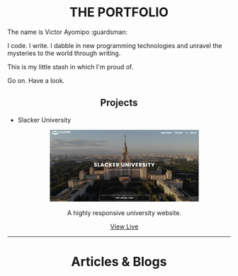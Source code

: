 <h1 align="center">THE PORTFOLIO</h1>
The name is Victor Ayomipo :guardsman:

I code. I write. I dabble in new programming technologies and unravel the mysteries to the world through writing.

This is my little stash in which I'm proud of.

Go on. Have a look.

<h2 align="center">Projects</h1>

- Slacker University

  <div align="center">
  <img src="./images/preview.png" width="70%" alt="Slacker University Homepage"/>
  <p>A highly responsive university website.</p>
  <a target="_blank" href="https://vayyo.github.io/Slacker-University/">View Live</a>
  </div>
  
---
<h1 align="center"> Articles & Blogs</h1>







<!--
**Vayyo/Vayyo** is a ✨ _special_ ✨ repository because its `README.md` (this file) appears on your GitHub profile.

Here are some ideas to get you started:

- 🔭 I’m currently working on ...
- 🌱 I’m currently learning ...
- 👯 I’m looking to collaborate on ...
- 🤔 I’m looking for help with ...
- 💬 Ask me about ...
- 📫 How to reach me: ...
- 😄 Pronouns: ...
- ⚡ Fun fact: ...

-->
